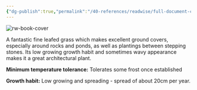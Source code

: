 ```yaml
---
{"dg-publish":true,"permalink":"/40-references/readwise/full-document-contents/zoysia-tenuifolia/","tags":["rw/articles"]}
---
```


![rw-book-cover](https://www.bambooland.com.au/assets/full/ZOYTEN.jpg?20210309030943)

A fantastic fine leafed grass which makes excellent ground covers, especially around rocks and ponds, as well as plantings between stepping stones. Its low growing growth habit and sometimes wavy appearance makes it a great architectural plant.

**Minimum temperature tolerance:** Tolerates some frost once established

**Growth habit:** Low growing and spreading - spread of about 20cm per year.
